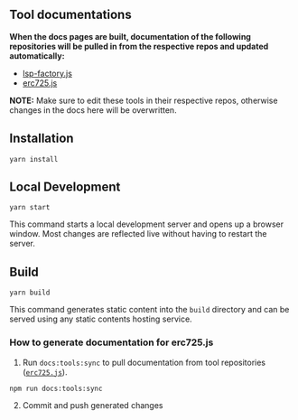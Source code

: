 
## Tool documentations

**When the docs pages are built, documentation of the following repositories will be pulled in from the respective repos and updated automatically:**

- [lsp-factory.js](https://github.com/lukso-network/tools-lsp-factory/tree/develop/docs)
- [erc725.js](https://github.com/ERC725Alliance/erc725.js/tree/develop/docs)

**NOTE:**
Make sure to edit these tools in their respective repos, otherwise changes in the docs here will be overwritten.

## Installation

```console
yarn install
```

## Local Development

```console
yarn start
```

This command starts a local development server and opens up a browser window. Most changes are reflected live without having to restart the server.

## Build

```console
yarn build
```

This command generates static content into the `build` directory and can be served using any static contents hosting service.

### How to generate documentation for erc725.js

1. Run `docs:tools:sync` to pull documentation from tool repositories ([`erc725.js`](https://github.com/ERC725Alliance/erc725.js)).

```sh
npm run docs:tools:sync
```

2. Commit and push generated changes
